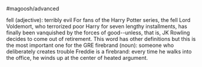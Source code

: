 #magoosh/advanced

fell (adjective): terribly evil 
For fans of the Harry Potter series, the fell Lord Voldemort, who terrorized poor Harry for seven lengthy 
installments, has finally been vanquished by the forces of good--unless, that is, JK Rowling decides to 
come out of retirement. 
This word has other definitions but this is the most important one for the GRE 
firebrand (noun): someone who deliberately creates trouble 
Freddie is a firebrand: every time he walks into the office, he winds up at the center of heated argument. 
